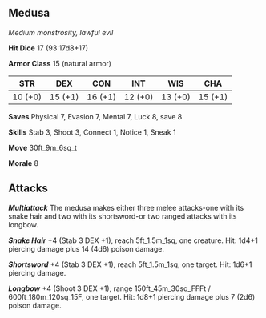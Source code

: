 ## Medusa

*Medium monstrosity, lawful evil*

**Hit Dice** 17 (93 17d8+17)

**Armor Class** 15 (natural armor)

| STR     | DEX     | CON     | INT     | WIS     | CHA     |
|---------|---------|---------|---------|---------|---------|
| 10 (+0) | 15 (+1) | 16 (+1) | 12 (+0) | 13 (+0) | 15 (+1) |

**Saves** Physical 7, Evasion 7, Mental 7, Luck 8, save 8

**Skills** Stab 3, Shoot 3, Connect 1, Notice 1, Sneak 1

**Move** 30ft\_9m\_6sq\_t

**Morale** 8

## Attacks

***Multiattack*** The medusa makes either three melee attacks-one with its snake hair and two with its shortsword-or two ranged attacks with its longbow.

***Snake Hair*** +4 (Stab 3 DEX +1), reach 5ft\_1.5m\_1sq, one creature. Hit: 1d4+1 piercing damage plus 14 (4d6) poison damage.

***Shortsword*** +4 (Stab 3 DEX +1), reach 5ft\_1.5m\_1sq, one target. Hit: 1d6+1 piercing damage.

***Longbow*** +4 (Shoot 3 DEX +1), range 150ft\_45m\_30sq\_FFFt / 600ft\_180m\_120sq\_15F, one target. Hit: 1d8+1 piercing damage plus 7 (2d6) poison damage.

